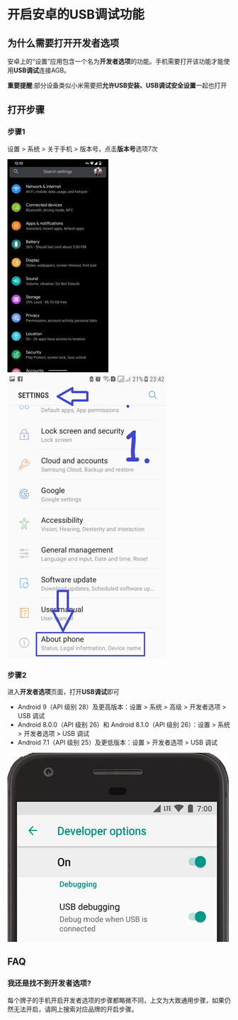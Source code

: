 # 开启安卓的USB调试功能

## 为什么需要打开开发者选项 

安卓上的“设置”应用包含一个名为**开发者选项**的功能。手机需要打开该功能才能使用**USB调试**连接AGB。

**重要提醒**:部分设备类似小米需要把**允许USB安装、USB调试安全设置**一起也打开

## 打开步骤

### 步骤1

设置 > 系统 > 关于手机 > 版本号，点击**版本号**选项7次

![guide](R/developer_options.gif) ![guide](R/developer_options2.gif)

### 步骤2

进入**开发者选项**页面，打开**USB调试**即可

* Android 9（API 级别 28）及更高版本：设置 > 系统 > 高级 > 开发者选项 > USB 调试
* Android 8.0.0（API 级别 26）和 Android 8.1.0（API 级别 26）：设置 > 系统 > 开发者选项 > USB 调试
* Android 7.1（API 级别 25）及更低版本：设置 > 开发者选项 > USB 调试

![guide](R/usb_debugging.png)

## FAQ

### 我还是找不到开发者选项?

每个牌子的手机开启开发者选项的步骤都略微不同，上文为大致通用步骤，如果仍然无法开启，请网上搜索对应品牌的开启步骤。




